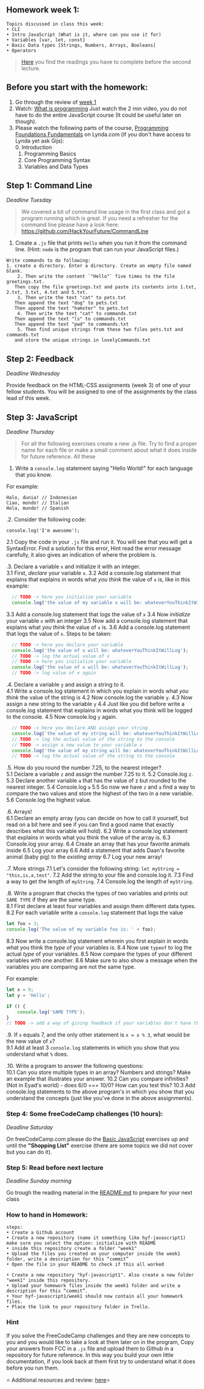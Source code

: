 ## Homework week 1:

```
Topics discussed in class this week:
• CLI
• Intro JavaScript (What is it, where can you use it for)
• Variables [var, let, const]
• Basic Data types [Strings, Numbers, Arrays, Booleans]
• Operators
```

>[Here](/Week1/README.md) you find the readings you have to complete before the second lecture.

## Before you start with the homework:

1. Go through the review of [week 1](https://github.com/HackYourFuture/JavaScript/blob/master/Week1/REVIEW.md)
2. Watch: [What is programming](https://www.khanacademy.org/computing/computer-programming/programming/intro-to-programming/v/programming-intro) Just watch the 2 min video, you do not have to do the entire JavaScript course (It could be useful later on though). 
3. Please watch the following parts of the course, [Programming Foundations Fundamentals](https://www.lynda.com/Programming-Foundations-tutorials/Welcome/83603/90426-4.html) on Lynda.com (if you don't have access to Lynda yet ask Gijs):
    <br>0. Introduction
    1. Programming Basics
    2. Core Programming Syntax 
    3. Variables and Data Types

## Step 1: Command Line

_Deadline Tuesday_

>We covered a bit of command line usage in the first class and got a program running which is great. If you need a refresher for the command line please have a look here: https://github.com/HackYourFuture/CommandLine

1. Create a `.js` file that prints `Hello` when you run it from the command line. (Hint: `node` is the program that can run your JavaScript files.)

```
Write commands to do following:
1. create a directory. Enter a directory. Create an empty file named blank. 
    2. Then write the content `"Hello"` five times to the file greetings.txt. 
   Then copy the file greetings.txt and paste its contents into 1.txt, 2.txt, 3.txt, 4.txt and 5.txt.
    3. Then write the text "cat" to pets.txt
   Then append the text "dog" to pets.txt
   Then append the text "hamster" to pets.txt
    4. Then write the text "cat" to commands.txt
   Then append the text "ls" to commands.txt
   Then append the text "pwd" to commands.txt
    5. Then find unique strings from these two files pets.txt and commands.txt
   and store the unique strings in lovelyCommands.txt
```


## Step 2: Feedback

_Deadline Wednesday_

Provide feedback on the HTML-CSS assignments (week 3) of one of your fellow students. You will be assigned to one of the assignments by the class lead of this week.

## Step 3: JavaScript

_Deadline Thursday_

> For all the following exercises create a new .js file. Try to find a proper name for each file or make a small comment about what it does inside for future reference. All these 

1. Write a `console.log` statement saying "Hello World!" for each language that you know. 

For example:
```
Halo, dunia! // Indonesian
Ciao, mondo! // Italian
Hola, mundo! // Spanish
```

\.2. Consider the following code:  
```
console.log('I'm awesome');
```
  2\.1 Copy the code in your `.js` file and run it. You will see that you will get a SyntaxError. Find a solution for this error, Hint read the error message carefully, it also gives an indication of where the problem is.

\.3. Declare a variable `x` and initialize it with an integer.  
  3\.1 First, _declare_ your variable `x`.
  3\.2 Add a console.log statement that explains that explains in words what _you think_ the value of `x` is, like in this example:
```js
  // TODO -> here you initialize your variable
  console.log('the value of my variable x will be: whateverYouThinkItWillLog');
```
  3\.3 Add a console.log statement that logs the value of `x`
  3\.4 Now _initialize_ your variable `x` with an integer
  3\.5 Now add a console.log statement that explains what _you think_ the value of `x` is.
  3\.6 Add a console.log statement that logs the value of `x`.
  Steps to be taken:
  
```js
  // TODO -> here you declare your variable
  console.log('the value of x will be: whateverYouThinkItWillLog');
  // TODO -> log the actual value of x
  // TODO -> here you initialize your variable
  console.log('the value of x will be: whateverYouThinkItWillLog');
  // TODO -> log value of x again
```

\.4. Declare a variable `y` and assign a string to it.  
  4\.1 Write a console.log statement in which you explain in words what _you think_ the value of the string is
  4\.2 Now console.log the variable `y`.
  4\.3 Now assign a new string to the variable `y`
  4\.4 Just like you did before write a console.log statement that explains in words what you think will be logged to the console.
  4\.5 Now console.log `y` again.
```js
  // TODO -> here you declare AND assign your string
  console.log('the value of my string will be: whateverYouThinkItWillLog');
  // TODO -> log the actual value of the string to the console
  // TODO -> assign a new value to your variable x
  console.log('the value of my string will be: whateverYouThinkItWillLog');
  // TODO -> log the actual value of the string to the console
```

\.5. How do you round the number 7.25, to the nearest integer?  
  5\.1 Declare a variable `z` and assign the number 7.25 to it.
  5\.2 Console.log `z`.
  5\.3 Declare another variable `a` that has the value of z but rounded to the nearest integer.
  5\.4 Console.log `a`
  5\.5 So now we have `z` and `a` find a way to compare the two values and store the highest of the two in a new variable.
  5\.6 Console.log the highest value.

\.6. Arrays!  
  6\.1 Declare an empty array (you can decide on how to call it yourself, but read on a bit here and see if you can find a good name that exactly describes what this variable will hold).
  6\.2 Write a console.log statement that explains in words what you think the value of the array is.
  6\.3 Console.log your array.
  6\.4 Create an array that has your favorite animals inside
  6\.5 Log your array
  6\.6 Add a statement that adds Daan's favorite animal (baby pig) to the *existing array*
  6\.7 Log your new array!

\.7. More strings 
  7\.1 Let's consider the following string: `let myString = "this,is,a,test"`.
  7\.2 Add the string to your file and console.log it.
  7\.3 Find a way to get the length of `myString`.
  7\.4 Console.log the length of `myString`.

\.8. Write a program that checks the types of two variables and prints out `SAME TYPE` if they are the same type.  
  8\.1 First declare at least four variables and assign them different data types.
  8\.2 For each variable write a `console.log` statement that logs the value 
  ```js 
  let foo = 3;
  console.log('The value of my variable foo is: ' + foo);
  ```
  8\.3 Now write a console.log statement wherein you first explain in words what you think the _type_ of your variables is.
  8\.4 Now use `typeof` to log the actual _type_ of your variables.
  8\.5 Now compare the types of your different variables with one another.
  8\.6 Make sure to also show a message when the variables you are comparing are not the same type.

For example:

```js
let x = 9;
let y = 'Hello';

if () {
    console.log('SAME TYPE');
}
// TODO -> add a way of giving feedback if your variables don't have the same type
```

\.9. If `x` equals 7, and the only other statement is `x = x % 3`, what would be the new value of `x`?  
  9\.1 Add at least 3 `console.log` statements in which you show that you understand what `%` does.

\.10. Write a program to answer the following questions:  
  10\.1 Can you store multiple types in an array? Numbers and strings? Make an example that illustrates your answer.
  10\.2 Can you compare infinities? (Not in Eyad's world) - does 6/0 === 10/0? How can you test this?
  10\.3 Add console.log statements to the above program's in which you show that you understand the concepts (just like you've done in the above assignments).

### Step 4: **Some freeCodeCamp challenges (10 hours):**

_Deadline Saturday_

On freeCodeCamp.com please do the [Basic JavaScript](https://www.freecodecamp.com/challenges/learn-how-free-code-camp-works) exercises up and until the __"Shopping List"__ exercise (there are some topics we did not cover but you can do it).

### Step 5: Read before next lecture

_Deadline Sunday morning_

Go trough the reading material in the [README.md](/Week1/README.md) to prepare for your next class

### How to hand in Homework:
```
steps:
• Create a Github account
• Create a new repository (name it something like hyf-javascript1) make sure you select the option: initialize with README
• inside this repository create a folder "week1"
• Upload the files you created on your computer inside the week1 folder, write a description for this “commit”
• Open the file in your README to check if this all worked

• Create a new repository "hyf-javascript1". Also create a new folder "week1" inside this repository. 
• Upload your homework files inside the week1 folder and write a description for this “commit”.
• Your hyf-javascript1/week1 should now contain all your homework files.
• Place the link to your repository folder in Trello.
```

### Hint
If you solve the FreeCodeCamp challenges and they are new concepts to you and you would like to take a look at them later on in the program, Copy your answers from FCC in a `.js` file and upload them to Github in a repository for future reference. In this way you build your own little documentation, if you look back at them first try to understand what it does before you run them.

:star: Additional resources and review: [here](/Week1/REVIEW.md):star:

